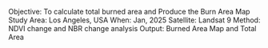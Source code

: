 Objective:  To calculate total burned area and 
	    Produce the Burn Area Map
Study Area: Los Angeles, USA
When: 	    Jan, 2025 
Satellite:  Landsat 9
Method:     NDVI change and NBR change analysis
Output:     Burned Area Map and Total Area